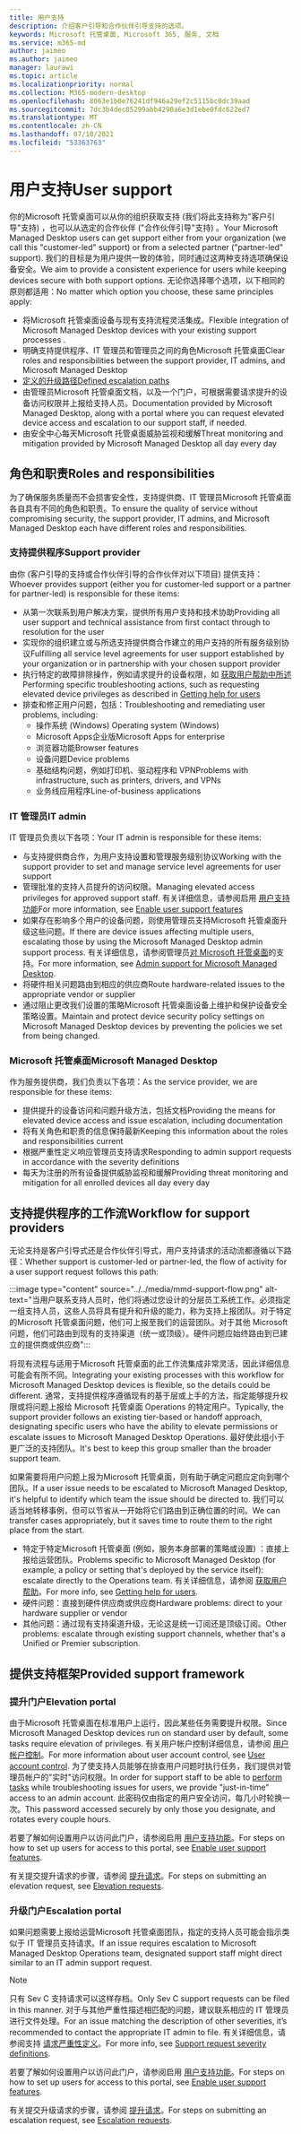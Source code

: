 ```yaml
---
title: 用户支持
description: 介绍客户引导和合作伙伴引导支持的选项。
keywords: Microsoft 托管桌面, Microsoft 365, 服务, 文档
ms.service: m365-md
author: jaimeo
ms.author: jaimeo
manager: laurawi
ms.topic: article
ms.localizationpriority: normal
ms.collection: M365-modern-desktop
ms.openlocfilehash: 8063e1b0e76241df946a29ef2c5115bc0dc39aad
ms.sourcegitcommit: 7dc3b4dec05299abb4290a6e3d1ebe0fdc622ed7
ms.translationtype: MT
ms.contentlocale: zh-CN
ms.lasthandoff: 07/10/2021
ms.locfileid: "53363763"
---
```

# <a name="user-support"></a><span data-ttu-id="946a2-104">用户支持</span><span class="sxs-lookup"><span data-stu-id="946a2-104">User support</span></span>

<span data-ttu-id="946a2-105">你的Microsoft 托管桌面可以从你的组织获取支持 (我们将此支持称为"客户引导"支持) ，也可以从选定的合作伙伴 ("合作伙伴引导"支持) 。</span><span class="sxs-lookup"><span data-stu-id="946a2-105">Your Microsoft Managed Desktop users can get support either from your organization (we call this "customer-led" support) or from a selected partner ("partner-led" support).</span></span> <span data-ttu-id="946a2-106">我们的目标是为用户提供一致的体验，同时通过这两种支持选项确保设备安全。</span><span class="sxs-lookup"><span data-stu-id="946a2-106">We aim to provide a consistent experience for users while keeping devices secure with both support options.</span></span> <span data-ttu-id="946a2-107">无论你选择哪个选项，以下相同的原则都适用：</span><span class="sxs-lookup"><span data-stu-id="946a2-107">No matter which option you choose, these same principles apply:</span></span> 

- <span data-ttu-id="946a2-108">将Microsoft 托管桌面设备与现有支持流程灵活集成。</span><span class="sxs-lookup"><span data-stu-id="946a2-108">Flexible integration of Microsoft Managed Desktop devices with your existing support processes .</span></span> 
- <span data-ttu-id="946a2-109">明确支持提供程序、IT 管理员和管理员之间的角色Microsoft 托管桌面</span><span class="sxs-lookup"><span data-stu-id="946a2-109">Clear roles and responsibilities between the support provider, IT admins, and Microsoft Managed Desktop</span></span> 
- [<span data-ttu-id="946a2-110">定义的升级路径</span><span class="sxs-lookup"><span data-stu-id="946a2-110">Defined escalation paths</span></span>](#workflow-for-support-providers)
- <span data-ttu-id="946a2-111">由管理员Microsoft 托管桌面文档，以及一个门户，可根据需要请求提升的设备访问权限并上报给支持人员。</span><span class="sxs-lookup"><span data-stu-id="946a2-111">Documentation provided by Microsoft Managed Desktop, along with a portal where you can request elevated device access and escalation to our support staff, if needed.</span></span>
- <span data-ttu-id="946a2-112">由安全中心每天Microsoft 托管桌面威胁监视和缓解</span><span class="sxs-lookup"><span data-stu-id="946a2-112">Threat monitoring and mitigation provided by Microsoft Managed Desktop all day every day</span></span>

## <a name="roles-and-responsibilities"></a><span data-ttu-id="946a2-113">角色和职责</span><span class="sxs-lookup"><span data-stu-id="946a2-113">Roles and responsibilities</span></span>

<span data-ttu-id="946a2-114">为了确保服务质量而不会损害安全性，支持提供商、IT 管理员Microsoft 托管桌面各自具有不同的角色和职责。</span><span class="sxs-lookup"><span data-stu-id="946a2-114">To ensure the quality of service without compromising security, the support provider, IT admins, and Microsoft Managed Desktop each have different roles and responsibilities.</span></span>

### <a name="support-provider"></a><span data-ttu-id="946a2-115">支持提供程序</span><span class="sxs-lookup"><span data-stu-id="946a2-115">Support provider</span></span>

<span data-ttu-id="946a2-116">由你 (客户引导的支持或合作伙伴引导的合作伙伴对以下项目) 提供支持：</span><span class="sxs-lookup"><span data-stu-id="946a2-116">Whoever provides support (either you for customer-led support or a partner for partner-led) is responsible for these items:</span></span>

- <span data-ttu-id="946a2-117">从第一次联系到用户解决方案，提供所有用户支持和技术协助</span><span class="sxs-lookup"><span data-stu-id="946a2-117">Providing all user support and technical assistance from first contact through to resolution for the user</span></span>
- <span data-ttu-id="946a2-118">实现你的组织建立或与所选支持提供商合作建立的用户支持的所有服务级别协议</span><span class="sxs-lookup"><span data-stu-id="946a2-118">Fulfilling all service level agreements for user support established by your organization or in partnership with your chosen support provider</span></span>
- <span data-ttu-id="946a2-119">执行特定的故障排除操作，例如请求提升的设备权限，如 [获取用户帮助中所述](../working-with-managed-desktop/end-user-support.md)</span><span class="sxs-lookup"><span data-stu-id="946a2-119">Performing specific troubleshooting actions, such as requesting elevated device privileges as described in [Getting help for users](../working-with-managed-desktop/end-user-support.md)</span></span>
- <span data-ttu-id="946a2-120">排查和修正用户问题，包括：</span><span class="sxs-lookup"><span data-stu-id="946a2-120">Troubleshooting and remediating user problems, including:</span></span>
    - <span data-ttu-id="946a2-121">操作系统 (Windows) </span><span class="sxs-lookup"><span data-stu-id="946a2-121">Operating system (Windows)</span></span>
    - <span data-ttu-id="946a2-122">Microsoft Apps企业版</span><span class="sxs-lookup"><span data-stu-id="946a2-122">Microsoft Apps for enterprise</span></span>
    - <span data-ttu-id="946a2-123">浏览器功能</span><span class="sxs-lookup"><span data-stu-id="946a2-123">Browser features</span></span>
    - <span data-ttu-id="946a2-124">设备问题</span><span class="sxs-lookup"><span data-stu-id="946a2-124">Device problems</span></span>
    - <span data-ttu-id="946a2-125">基础结构问题，例如打印机、驱动程序和 VPN</span><span class="sxs-lookup"><span data-stu-id="946a2-125">Problems with infrastructure, such as printers, drivers, and VPNs</span></span>
    - <span data-ttu-id="946a2-126">业务线应用程序</span><span class="sxs-lookup"><span data-stu-id="946a2-126">Line-of-business applications</span></span>

### <a name="it-admin"></a><span data-ttu-id="946a2-127">IT 管理员</span><span class="sxs-lookup"><span data-stu-id="946a2-127">IT admin</span></span>

<span data-ttu-id="946a2-128">IT 管理员负责以下各项：</span><span class="sxs-lookup"><span data-stu-id="946a2-128">Your IT admin is responsible for these items:</span></span>

- <span data-ttu-id="946a2-129">与支持提供商合作，为用户支持设置和管理服务级别协议</span><span class="sxs-lookup"><span data-stu-id="946a2-129">Working with the support provider to set and manage service level agreements for user support</span></span>
- <span data-ttu-id="946a2-130">管理批准的支持人员提升的访问权限。</span><span class="sxs-lookup"><span data-stu-id="946a2-130">Managing elevated access privileges for approved support staff.</span></span> <span data-ttu-id="946a2-131">有关详细信息，请参阅启用 [用户支持功能](../get-started/enable-support.md)</span><span class="sxs-lookup"><span data-stu-id="946a2-131">For more information, see [Enable user support features](../get-started/enable-support.md)</span></span>
- <span data-ttu-id="946a2-132">如果存在影响多个用户的设备问题，则使用管理员支持Microsoft 托管桌面升级这些问题。</span><span class="sxs-lookup"><span data-stu-id="946a2-132">If there are device issues affecting multiple users, escalating those by using the Microsoft Managed Desktop admin support process.</span></span> <span data-ttu-id="946a2-133">有关详细信息，请参阅管理员[对 Microsoft 托管桌面](../working-with-managed-desktop/admin-support.md)的支持。</span><span class="sxs-lookup"><span data-stu-id="946a2-133">For more information, see [Admin support for Microsoft Managed Desktop](../working-with-managed-desktop/admin-support.md).</span></span>
- <span data-ttu-id="946a2-134">将硬件相关问题路由到相应的供应商</span><span class="sxs-lookup"><span data-stu-id="946a2-134">Route hardware-related issues to the appropriate vendor or supplier</span></span>
- <span data-ttu-id="946a2-135">通过阻止更改我们设置的策略Microsoft 托管桌面设备上维护和保护设备安全策略设置。</span><span class="sxs-lookup"><span data-stu-id="946a2-135">Maintain and protect device security policy settings on Microsoft Managed Desktop devices by preventing the policies we set from being changed.</span></span>

### <a name="microsoft-managed-desktop"></a><span data-ttu-id="946a2-136">Microsoft 托管桌面</span><span class="sxs-lookup"><span data-stu-id="946a2-136">Microsoft Managed Desktop</span></span>

<span data-ttu-id="946a2-137">作为服务提供商，我们负责以下各项：</span><span class="sxs-lookup"><span data-stu-id="946a2-137">As the service provider, we are responsible for these items:</span></span>

- <span data-ttu-id="946a2-138">提供提升的设备访问和问题升级方法，包括文档</span><span class="sxs-lookup"><span data-stu-id="946a2-138">Providing the means for elevated device access and issue escalation, including documentation</span></span>
- <span data-ttu-id="946a2-139">将有关角色和职责的信息保持最新</span><span class="sxs-lookup"><span data-stu-id="946a2-139">Keeping this information about the roles and responsibilities current</span></span>
- <span data-ttu-id="946a2-140">根据严重性定义响应管理员支持请求</span><span class="sxs-lookup"><span data-stu-id="946a2-140">Responding to admin support requests in accordance with the severity definitions</span></span>
- <span data-ttu-id="946a2-141">每天为注册的所有设备提供威胁监视和缓解</span><span class="sxs-lookup"><span data-stu-id="946a2-141">Providing threat monitoring and mitigation for all enrolled devices all day every day</span></span>

## <a name="workflow-for-support-providers"></a><span data-ttu-id="946a2-142">支持提供程序的工作流</span><span class="sxs-lookup"><span data-stu-id="946a2-142">Workflow for support providers</span></span>

<span data-ttu-id="946a2-143">无论支持是客户引导式还是合作伙伴引导式，用户支持请求的活动流都遵循以下路径：</span><span class="sxs-lookup"><span data-stu-id="946a2-143">Whether support is customer-led or partner-led, the flow of activity for a user support request follows this path:</span></span>

:::image type="content" source="../../media/mmd-support-flow.png" alt-text="当用户联系支持人员时，他们将通过您设计的分层员工系统工作。必须指定一组支持人员，这些人员将具有提升和升级的能力，称为支持上报团队。对于特定的Microsoft 托管桌面问题，他们可上报至我们的运营团队。对于其他 Microsoft 问题，他们可路由到现有的支持渠道（统一或顶级）。硬件问题应始终路由到已建立的提供商或供应商":::

<span data-ttu-id="946a2-145">将现有流程与适用于Microsoft 托管桌面的此工作流集成非常灵活，因此详细信息可能会有所不同。</span><span class="sxs-lookup"><span data-stu-id="946a2-145">Integrating your existing processes with this workflow for Microsoft Managed Desktop devices is flexible, so the details could be different.</span></span> <span data-ttu-id="946a2-146">通常，支持提供程序遵循现有的基于层或上手的方法，指定能够提升权限或将问题上报给 Microsoft 托管桌面 Operations 的特定用户。</span><span class="sxs-lookup"><span data-stu-id="946a2-146">Typically, the support provider follows an existing tier-based or handoff approach, designating specific users who have the ability to elevate permissions or escalate issues to Microsoft Managed Desktop Operations.</span></span> <span data-ttu-id="946a2-147">最好使此组小于更广泛的支持团队。</span><span class="sxs-lookup"><span data-stu-id="946a2-147">It's best to keep this group smaller than the broader support team.</span></span>

<span data-ttu-id="946a2-148">如果需要将用户问题上报为Microsoft 托管桌面，则有助于确定问题应定向到哪个团队。</span><span class="sxs-lookup"><span data-stu-id="946a2-148">If a user issue needs to be escalated to Microsoft Managed Desktop, it's helpful to identify which team the issue should be directed to.</span></span> <span data-ttu-id="946a2-149">我们可以适当地转移事例，但可以节省从一开始将它们路由到正确位置的时间。</span><span class="sxs-lookup"><span data-stu-id="946a2-149">We can transfer cases appropriately, but it saves time to route them to the right place from the start.</span></span>

- <span data-ttu-id="946a2-150">特定于特定Microsoft 托管桌面 (例如，服务本身部署的策略或设置) ：直接上报给运营团队。</span><span class="sxs-lookup"><span data-stu-id="946a2-150">Problems specific to Microsoft Managed Desktop (for example, a policy or setting that's deployed by the service itself): escalate directly to the Operations team.</span></span> <span data-ttu-id="946a2-151">有关详细信息，请参阅 [获取用户帮助](../working-with-managed-desktop/end-user-support.md)。</span><span class="sxs-lookup"><span data-stu-id="946a2-151">For more info, see [Getting help for users](../working-with-managed-desktop/end-user-support.md).</span></span>
- <span data-ttu-id="946a2-152">硬件问题：直接到硬件供应商或供应商</span><span class="sxs-lookup"><span data-stu-id="946a2-152">Hardware problems: direct to your hardware supplier or vendor</span></span>
- <span data-ttu-id="946a2-153">其他问题：通过现有支持渠道升级，无论这是统一订阅还是顶级订阅。</span><span class="sxs-lookup"><span data-stu-id="946a2-153">Other problems: escalate through existing support channels, whether that's a Unified or Premier subscription.</span></span>

## <a name="provided-support-framework"></a><span data-ttu-id="946a2-154">提供支持框架</span><span class="sxs-lookup"><span data-stu-id="946a2-154">Provided support framework</span></span>


### <a name="elevation-portal"></a><span data-ttu-id="946a2-155">提升门户</span><span class="sxs-lookup"><span data-stu-id="946a2-155">Elevation portal</span></span> 

<span data-ttu-id="946a2-156">由于Microsoft 托管桌面在标准用户上运行，因此某些任务需要提升权限。</span><span class="sxs-lookup"><span data-stu-id="946a2-156">Since Microsoft Managed Desktop devices run on standard user by default, some tasks require elevation of privileges.</span></span> <span data-ttu-id="946a2-157">有关用户帐户控制详细信息，请参阅 [用户帐户控制](/windows/security/identity-protection/user-account-control/user-account-control-overview)。</span><span class="sxs-lookup"><span data-stu-id="946a2-157">For more information about user account control, see [User account control](/windows/security/identity-protection/user-account-control/user-account-control-overview).</span></span> <span data-ttu-id="946a2-158">为了使支持人员能够在排查用户问题时执行任务[](../working-with-managed-desktop/end-user-support.md#elevation-requests)，我们提供对管理员帐户的"实时"访问权限。</span><span class="sxs-lookup"><span data-stu-id="946a2-158">In order for support staff to be able to [perform tasks](../working-with-managed-desktop/end-user-support.md#elevation-requests) while troubleshooting issues for users, we provide "just-in-time" access to an admin account.</span></span> <span data-ttu-id="946a2-159">此密码仅由指定的用户安全访问，每几小时轮换一次。</span><span class="sxs-lookup"><span data-stu-id="946a2-159">This password accessed securely by only those you designate, and rotates every couple hours.</span></span>  

<span data-ttu-id="946a2-160">若要了解如何设置用户以访问此门户，请参阅启用 [用户支持功能](../get-started/enable-support.md)。</span><span class="sxs-lookup"><span data-stu-id="946a2-160">For steps on how to set up users for access to this portal, see [Enable user support features](../get-started/enable-support.md).</span></span>

<span data-ttu-id="946a2-161">有关提交提升请求的步骤，请参阅 [提升请求](../working-with-managed-desktop/end-user-support.md#elevation-requests)。</span><span class="sxs-lookup"><span data-stu-id="946a2-161">For steps on submitting an elevation request, see [Elevation requests](../working-with-managed-desktop/end-user-support.md#elevation-requests).</span></span>

### <a name="escalation-portal"></a><span data-ttu-id="946a2-162">升级门户</span><span class="sxs-lookup"><span data-stu-id="946a2-162">Escalation portal</span></span> 

<span data-ttu-id="946a2-163">如果问题需要上报给运营Microsoft 托管桌面团队，指定的支持人员可能会指示类似于 IT 管理员支持请求。</span><span class="sxs-lookup"><span data-stu-id="946a2-163">If an issue requires escalation to Microsoft Managed Desktop Operations team, designated support staff might direct similar to an IT admin support request.</span></span>  

> [!NOTE]
> <span data-ttu-id="946a2-164">只有 Sev C 支持请求可以这样存档。</span><span class="sxs-lookup"><span data-stu-id="946a2-164">Only Sev C support requests can be filed in this manner.</span></span> <span data-ttu-id="946a2-165">对于与其他严重性描述相匹配的问题，建议联系相应的 IT 管理员进行文件处理。</span><span class="sxs-lookup"><span data-stu-id="946a2-165">For an issue matching the description of other severities, it’s recommended to contact the appropriate IT admin to file.</span></span> <span data-ttu-id="946a2-166">有关详细信息，请参阅支持 [请求严重性定义](../working-with-managed-desktop/admin-support.md#support-request-severity-definitions)。</span><span class="sxs-lookup"><span data-stu-id="946a2-166">For more info, see [Support request severity definitions](../working-with-managed-desktop/admin-support.md#support-request-severity-definitions).</span></span>

<span data-ttu-id="946a2-167">若要了解如何设置用户以访问此门户，请参阅启用 [用户支持功能](../get-started/enable-support.md)。</span><span class="sxs-lookup"><span data-stu-id="946a2-167">For steps on how to set up users for access to this portal, see [Enable user support features](../get-started/enable-support.md).</span></span>

<span data-ttu-id="946a2-168">有关提交升级请求的步骤，请参阅 [提升请求](../working-with-managed-desktop/end-user-support.md#escalation-requests)。</span><span class="sxs-lookup"><span data-stu-id="946a2-168">For steps on submitting an escalation request, see [Escalation requests](../working-with-managed-desktop/end-user-support.md#escalation-requests).</span></span>
